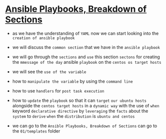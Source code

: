 # <ins> Ansible Playbooks, Breakdown of Sections </ins> #

- as we have the understanding of `YAML` now we can start looking into the `creation of ansible playbook`

- we will discuss the `common section` that we have in the `ansible playbook`

- we will go through the `sections` and `use` this section `sectons` for creating the `mmessage of the day` ansible `playbook` on the `centos os target hosts`

- we will see the `use of the variable`

- how to `manipulate the variable` by using the `command line`

- how to use `handlers` for `post task execution`

- how to `update` the `playbook` so that it can `target` `our ubuntu hosts` alongside the `centos target hosts` in a `dynamic way` with the use of `when` keyword `declarative directive` by `leveraging` the `facts` about the `system` to `derive` `when` the `distribution` is `ubuntu and centos`

- we can go to the `Ansible Playbooks, Breakdown of Sections` can go to the `01/templates` folder 
